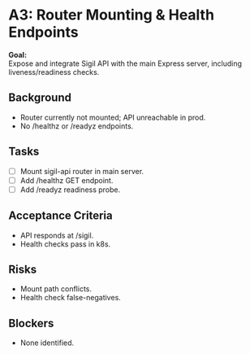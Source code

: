 # A3: Router Mounting & Health Endpoints

**Goal:**  
Expose and integrate Sigil API with the main Express server, including liveness/readiness checks.

## Background
- Router currently not mounted; API unreachable in prod.
- No /healthz or /readyz endpoints.

## Tasks
- [ ] Mount sigil-api router in main server.
- [ ] Add /healthz GET endpoint.
- [ ] Add /readyz readiness probe.

## Acceptance Criteria
- API responds at /sigil.
- Health checks pass in k8s.

## Risks
- Mount path conflicts.
- Health check false-negatives.

## Blockers
- None identified.